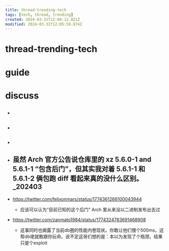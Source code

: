 ```yaml
---
title: thread-trending-tech
tags: [tech, thread, trending]
created: 2024-03-31T12:04:12.021Z
modified: 2024-03-31T12:05:59.874Z
---
```


# thread-trending-tech

# guide

# discuss
- ## 

- ## 

- ## 

- ## 虽然 Arch 官方公告说仓库里的 xz 5.6.0-1 and 5.6.1-1 “包含后门”，但其实我对着 5.6.1-1 和 5.6.1-2 俩包跑 diff 看起来真的没什么区别。 _202403
- https://twitter.com/felixonmars/status/1774361266100043944
  - 应该可以认为“目前已知的这个后门” Arch 里从来没以二进制发布出去过

- https://twitter.com/zanmato1984/status/1774324783691468908
  - 这事同时也揭露了当前db圈的性能内卷现状。你敢让他们慢个500ms，这帮db佬就敢跟你玩命。说不定这哥们想的是：本以为发现了个瓶颈，结果只是个exploit
